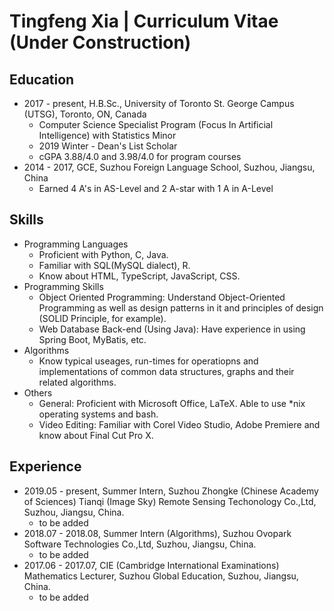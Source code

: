 # Tingfeng Xia | Curriculum Vitae (Under Construction)
## Education
- 2017 - present, H.B.Sc., University of Toronto St. George Campus (UTSG), Toronto, ON, Canada
    - Computer Science Specialist Program (Focus In Artificial Intelligence) with Statistics Minor
    - 2019 Winter - Dean's List Scholar
    - cGPA 3.88/4.0 and 3.98/4.0 for program courses
- 2014 - 2017, GCE, Suzhou Foreign Language School, Suzhou, Jiangsu, China
    - Earned 4 A's in AS-Level and 2 A-star with 1 A in A-Level

## Skills
- Programming Languages
    - Proficient with Python, C, Java.  
    - Familiar with SQL(MySQL dialect), R. 
    - Know about HTML, TypeScript, JavaScript, CSS.
- Programming Skills
    - Object Oriented Programming: Understand Object-Oriented Programming as well as design patterns in it and principles of design (SOLID Principle, for example).
    - Web Database Back-end (Using Java): Have experience in using Spring Boot, MyBatis, etc.
- Algorithms
    - Know typical useages, run-times for operatiopns and implementations of common data structures, graphs and their related algorithms.
- Others
    - General: Proficient with Microsoft Office, LaTeX. Able to use *nix operating systems and bash.
    - Video Editing: Familiar with Corel Video Studio, Adobe Premiere and know about Final Cut Pro X.


## Experience
- 2019.05 - present, Summer Intern, Suzhou Zhongke (Chinese Academy of Sciences) Tianqi (Image Sky) Remote Sensing Techonology Co.,Ltd, Suzhou, Jiangsu, China.
    - to be added
- 2018.07 - 2018.08, Summer Intern (Algorithms), Suzhou Ovopark Software Technologies Co.,Ltd, Suzhou, Jiangsu, China.
    - to be added
- 2017.06 - 2017.07, CIE (Cambridge International Examinations) Mathematics Lecturer, Suzhou Global Education, Suzhou, Jiangsu, China.
    - to be added
